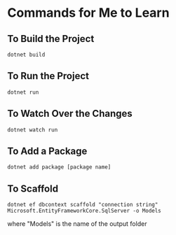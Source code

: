 # Commands for Me to Learn

## To Build the Project

    dotnet build

## To Run the Project

    dotnet run

## To Watch Over the Changes

    dotnet watch run

## To Add a Package

    dotnet add package [package name]

## To Scaffold

    dotnet ef dbcontext scaffold "connection string" Microsoft.EntityFrameworkCore.SqlServer -o Models

where "Models" is the name of the output folder
